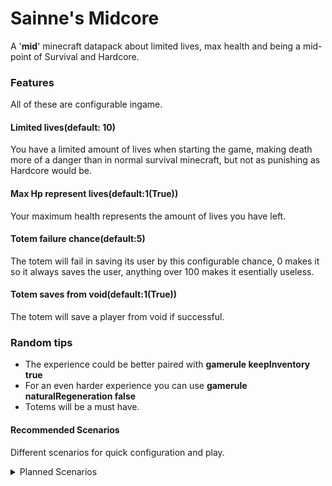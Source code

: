 # Sainne's Midcore
A '<b>mid</b>' minecraft datapack about limited lives, max health and being a mid-point of Survival and Hardcore.
### Features
All of these are configurable ingame.
#### Limited lives(default: 10)
You have a limited amount of lives when starting the game, making death more of a danger than in normal survival minecraft, but not as punishing as Hardcore would be.
#### Max Hp represent lives(default:1(True))
Your maximum health represents the amount of lives you have left.
#### Totem failure chance(default:5)
The totem will fail in saving its user by this configurable chance, 0 makes it so it always saves the user, anything over 100 makes it esentially useless.
#### Totem saves from void(default:1(True))
The totem will save a player from void if successful.
### Random tips
* The experience could be better paired with <b>gamerule keepInventory true</b>
* For an even harder experience you can use <b>gamerule naturalRegeneration false</b>
* Totems will be a must have.
#### Recommended Scenarios
Different scenarios for quick configuration and play.  
<details>
   <summary>Planned Scenarios</summary>

   ##### 3 strikes... You're out!
   * 3 lives
   * Max health does not sync with lives
   
   ##### OneHearted
   * 1 life
   * Max health syncs with lives
   
   ##### Im the danger!
   * 30 lives
   * Max health sync with lives

   ##### That's just UHC
   * No regeneration
   * 1 life
   * Max health does not sync with lives
   
   ##### UltraSurvival
   * No regeneration
   * 10 lives
   * Max health syncs with lives
   
  </details>
